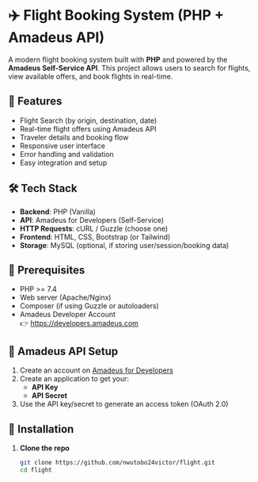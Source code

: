 # ✈️ Flight Booking System (PHP + Amadeus API)

A modern flight booking system built with **PHP** and powered by the **Amadeus Self-Service API**. This project allows users to search for flights, view available offers, and book flights in real-time.

## 🚀 Features

- Flight Search (by origin, destination, date)
- Real-time flight offers using Amadeus API
- Traveler details and booking flow
- Responsive user interface
- Error handling and validation
- Easy integration and setup

## 🛠 Tech Stack

- **Backend**: PHP (Vanilla)
- **API**: Amadeus for Developers (Self-Service)
- **HTTP Requests**: cURL / Guzzle (choose one)
- **Frontend**: HTML, CSS, Bootstrap (or Tailwind)
- **Storage**: MySQL (optional, if storing user/session/booking data)

## 🧰 Prerequisites

- PHP >= 7.4
- Web server (Apache/Nginx)
- Composer (if using Guzzle or autoloaders)
- Amadeus Developer Account  
  👉 https://developers.amadeus.com

## 🔐 Amadeus API Setup

1. Create an account on [Amadeus for Developers](https://developers.amadeus.com)
2. Create an application to get your:
   - **API Key**
   - **API Secret**
3. Use the API key/secret to generate an access token (OAuth 2.0)

## 🔧 Installation

1. **Clone the repo**
   ```bash
   git clone https://github.com/nwutobo24victor/flight.git
   cd flight